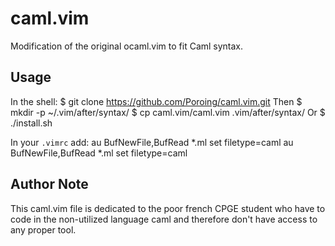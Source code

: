 # caml.vim
Modification of the original ocaml.vim to fit Caml syntax.

## Usage

In the shell:
	$ git clone https://github.com/Poroing/caml.vim.git
Then
	$ mkdir -p ~/.vim/after/syntax/
	$ cp caml.vim/caml.vim .vim/after/syntax/
Or
	$ ./install.sh

In your `.vimrc` add:
	au BufNewFile,BufRead *.ml set filetype=caml
	au BufNewFile,BufRead *.ml set filetype=caml

## Author Note

This caml.vim file is dedicated to the poor french CPGE student who
have to code in the non-utilized language caml and therefore don't
have access to any proper tool.
